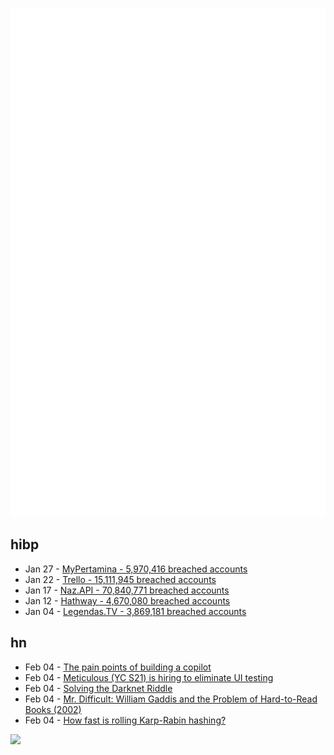 ![Metrics](https://raw.githubusercontent.com/phixion/phixion/master/metrics.svg)

## hibp

<!--
for https://github.com/phixion/phixion/blob/main/.github/workflows/feeds.yml
-->
<!--START_SECTION:haveibeenpwnd-->
- Jan 27 - [MyPertamina - 5,970,416 breached accounts](https://haveibeenpwned.com/PwnedWebsites#MyPertamina)
- Jan 22 - [Trello - 15,111,945 breached accounts](https://haveibeenpwned.com/PwnedWebsites#Trello)
- Jan 17 - [Naz.API - 70,840,771 breached accounts](https://haveibeenpwned.com/PwnedWebsites#NazApi)
- Jan 12 - [Hathway - 4,670,080 breached accounts](https://haveibeenpwned.com/PwnedWebsites#Hathway)
- Jan 04 - [Legendas.TV - 3,869,181 breached accounts](https://haveibeenpwned.com/PwnedWebsites#LegendasTV)
<!--END_SECTION:haveibeenpwnd-->

## hn

<!--
for https://github.com/phixion/phixion/blob/main/.github/workflows/feeds.yml
-->
<!--START_SECTION:hn-->
- Feb 04 - [The pain points of building a copilot](https://austinhenley.com/blog/copilotpainpoints.html)
- Feb 04 - [Meticulous (YC S21) is hiring to eliminate UI testing](https://news.ycombinator.com/item?id=39254438)
- Feb 04 - [Solving the Darknet Riddle](https://sizeof.life/posts/darknet-riddle/)
- Feb 04 - [Mr. Difficult: William Gaddis and the Problem of Hard-to-Read Books (2002)](https://adilegian.com/FranzenGaddis.htm)
- Feb 04 - [How fast is rolling Karp-Rabin hashing?](https://lemire.me/blog/2024/02/04/how-fast-is-rolling-karp-rabin-hashing/)
<!--END_SECTION:hn-->

<!--
for https://yhype.me
-->
![](https://hit.yhype.me/github/profile?user_id=13013670)
